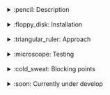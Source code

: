 <details>

[![-----------------------------------------------------](https://raw.githubusercontent.com/andreasbm/readme/master/assets/lines/rainbow.png)](#description)
<a href="#description"></a>
<summary><span> :pencil: Description</span></summary>
This coding challenge consists of developing a simple Rest API using Django and Django Rest Framework. The exercise consists of writing a simple Django application, that has the following features in a Rest API:

- <strong>Models and relations</strong>. Create a model called Mentor, another one called Project, and another one called Mentorship. The models should have the following relationships(*) and fields:

<div align="center">

![](assets/models.png)

</div>

A Project can have multiple Mentors through the Mentorship Model. Also, a Mentor can have multiple Projects related to.

- <strong>Endpoints (urls.py)</strong>. Every model should have an endpoint that is accessible to make requests (create, update, delete mentors or projects).
- <strong>Views (views.py)</strong>. Every model should have an API Rest Viewset that allows all methods but Delete.
- <strong>Serializer (serializers.py)</strong>. Every model should have a Serializer that will return all the fields from the model and in the case of the ProjectSerializer, it should also return the array of Mentors related.
- <strong>(Optional) Admin (admin.py)</strong>. Extend the file so you can access these models and perform certain actions.
- <strong>(Optional +) Mentors Export</strong>. Add a third-party integration that enables Mentors Export in .csv from the Django Admin worked in the previous step.

</details>

<br>

<details>

[![-----------------------------------------------------](https://raw.githubusercontent.com/andreasbm/readme/master/assets/lines/rainbow.png)](#installation)
<a href="#installation"></a>
<summary> :floppy_disk: Installation</summary>

- ## :whale: Install Docker & Docker Compose

  https://docs.docker.com/get-docker/  
  https://docs.docker.com/compose/install/


- ## :closed_lock_with_key: Environment Variables

  To run this project, you will need to add the following environment variables regarding DB mapping to your .env file:

  `POSTGRES_NAME`

  `POSTGRES_USER`

  `POSTGRES_PASSWORD`

  <br/>And the following ones to setup an admin user for Django:

  `DJANGO_SUPERUSER_USERNAME`

  `DJANGO_SUPERUSER_EMAIL`

  `DJANGO_SUPERUSER_PASSWORD`

  `DJANGO_SECRET_KEY`

  <br/> A Boolean value for debugging session:

  `DEBUG`

  <br/>django app name and size number to perform DB model seeding:
  
  `DJANGO_APP`

  `SEED_SIZE`


- ## :wrench: Build and run container

  The first setup should use the <i>setup</i> script, which will build the Postgres server, make the first Db migrations for Django and create an Admin Superuser. During this setup a DB-model-seed option is enabled and can be used by setting a SEED_SIZE variable before executing the script. (ex: <i>SEED_SIZE=10 sh setup.sh</i>)

  ```bash
  sh setup.sh
  ```

  Following accesses to the Django server may just use the <i>start</i> script.

  ```bash
  sh start.sh
  ```

  Or enabling the Debugging session by setting a boolean variable:  
  ```bash
  DEBUG=1 sh start.sh
  ```

  (Optional) For a Django-app seed :arrow_right: <i>DJANGO_APP=<strong>django_app_name</strong> SEED_SIZE=<strong>desired_seed_size</strong> docker-compose -f DB-mgmt.yaml run db-seed:</i>  
  
  ```bash
  DJANGO_APP=mentors SEED_SIZE=10 &&
  docker-compose -f DB-mgmt.yaml build db-seed &&
  docker-compose -f DB-mgmt.yaml run db-seed
  ```

  (Optional) For a Django db migration:  
  
  ```bash
  docker-compose -f DB-mgmt.yaml build db-migrations &&
  docker-compose -f DB-mgmt.yaml run db-migrations
  ```

  (Optional) If a Django superuser is required for the first setup:  
  
  ```bash
  docker-compose -f DB-mgmt.yaml build superuser &&
  docker-compose run -f DB-mgmt.yaml superuser
  ```
</details>

<br>

<details>

[![-----------------------------------------------------](https://raw.githubusercontent.com/andreasbm/readme/master/assets/lines/rainbow.png)](#aproach)
<a href="#aproach"></a>
  <summary> :triangular_ruler: Approach</summary>

  Document in readme all along the process
  - Project Structure
  - External app architecture
  - DB models & relantionship definitions
  - Django-seed docker-compose service setup
</details>

<br>

<details>

[![-----------------------------------------------------](https://raw.githubusercontent.com/andreasbm/readme/master/assets/lines/rainbow.png)](#testing)
<a href="#testing"></a>
  <summary> :microscope: Testing</summary>

</details>

<br>

<details>

[![-----------------------------------------------------](https://raw.githubusercontent.com/andreasbm/readme/master/assets/lines/rainbow.png)](#bp)
<a href="#bp"></a>
  <summary> :cold_sweat: Blocking points</summary>

  - Django superuser automation. Switched from Dockerfile to docker-compose for dependency order purposes
  - Docker permissions management issues when using Docker & docker-compose. Copied folders from host drag host permissions. A chown command is required when unloading the code base into the container
  - Many to Many reversed relationship

</details>

<br>

<details>

[![-----------------------------------------------------](https://raw.githubusercontent.com/andreasbm/readme/master/assets/lines/rainbow.png)](#cud)
<a href="#cud"></a>
  <summary> :soon: Currently under develop</summary>

  - Mock a Prod / Dev setup with different docker-compose services point to differente data bases.
  - Create a more representative seed to be fed to db models eg JSON

</details>